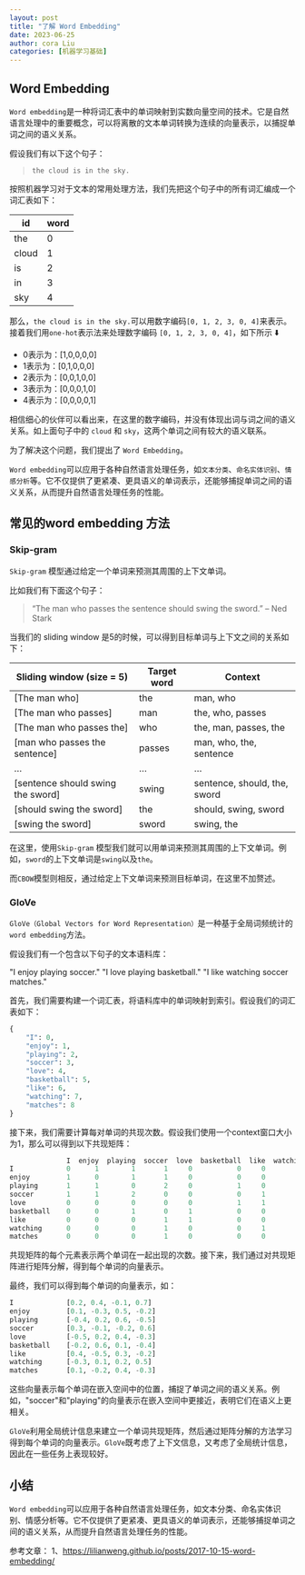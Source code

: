 ```yaml
---
layout: post
title: "了解 Word Embedding"
date: 2023-06-25
author: cora Liu
categories: [机器学习基础]
---
```


## Word Embedding
`Word embedding`是一种将词汇表中的单词映射到实数向量空间的技术。它是自然语言处理中的重要概念，可以将离散的文本单词转换为连续的向量表示，以捕捉单词之间的语义关系。


假设我们有以下这个句子：
> `the cloud is in the sky.`

按照机器学习对于文本的常用处理方法，我们先把这个句子中的所有词汇编成一个词汇表如下：

|id |word|
| -- | -- |
| the |0 |
| cloud | 1|
| is | 2|
| in | 3|
| sky | 4|

那么，`the cloud is in the sky.`可以用数字编码`[0, 1, 2, 3, 0, 4]`来表示。接着我们用`one-hot`表示法来处理数字编码 `[0, 1, 2, 3, 0, 4]`，如下所示 ⬇️
- 0表示为：[1,0,0,0,0]
- 1表示为：[0,1,0,0,0]
- 2表示为：[0,0,1,0,0]
- 3表示为：[0,0,0,1,0]
- 4表示为：[0,0,0,0,1]


相信细心的伙伴可以看出来，在这里的数字编码，并没有体现出词与词之间的语义关系。如上面句子中的 `cloud` 和 `sky`，这两个单词之间有较大的语义联系。

为了解决这个问题，我们提出了 `Word Embedding`。

`Word embedding`可以应用于各种自然语言处理任务，如`文本分类`、`命名实体识别`、`情感分析`等。它不仅提供了更紧凑、更具语义的单词表示，还能够捕捉单词之间的语义关系，从而提升自然语言处理任务的性能。


## 常见的word embedding 方法

### Skip-gram
`Skip-gram` 模型通过给定一个单词来预测其周围的上下文单词。

比如我们有下面这个句子：
> “The man who passes the sentence should swing the sword.” – Ned Stark

当我们的 sliding window 是5的时候，可以得到目标单词与上下文之间的关系如下：

| Sliding window (size = 5) | Target word | Context|
|--|--|--|
|[The man who] |the |man, who |
|[The man who passes]|man|the, who, passes |
|[The man who passes the]|who|the, man, passes, the |
|[man who passes the sentence]|passes|man, who, the, sentence |
|…|…|…|
|[sentence should swing the sword]|swing|sentence, should, the, sword |
|[should swing the sword]|the|should, swing, sword |
|[swing the sword]|sword|swing, the |

在这里，使用`Skip-gram` 模型我们就可以用单词来预测其周围的上下文单词。例如，`sword`的上下文单词是`swing`以及`the`。

而`CBOW`模型则相反，通过给定上下文单词来预测目标单词，在这里不加赘述。


### GloVe
`GloVe（Global Vectors for Word Representation）`是一种基于全局词频统计的`word embedding`方法。

假设我们有一个包含以下句子的文本语料库：

"I enjoy playing soccer."
"I love playing basketball."
"I like watching soccer matches."

首先，我们需要构建一个词汇表，将语料库中的单词映射到索引。假设我们的词汇表如下：
```python
{
    "I": 0,
    "enjoy": 1,
    "playing": 2,
    "soccer": 3,
    "love": 4,
    "basketball": 5,
    "like": 6,
    "watching": 7,
    "matches": 8
}

```
接下来，我们需要计算每对单词的共现次数。假设我们使用一个context窗口大小为1，那么可以得到以下共现矩阵：

```python
              I  enjoy  playing  soccer  love  basketball  like  watching  matches
I             0      1        1       1     0           0     0         0        0
enjoy         1      0        1       1     0           0     0         0        0
playing       1      1        0       2     0           1     0         0        0
soccer        1      1        2       0     0           0     1         1        1
love          0      0        0       0     0           1     1         0        0
basketball    0      0        1       0     1           0     0         0        0
like          0      0        0       1     1           0     0         1        0
watching      0      0        0       1     0           0     1         0        1
matches       0      0        0       1     0           0     0         1        0

```
共现矩阵的每个元素表示两个单词在一起出现的次数。接下来，我们通过对共现矩阵进行矩阵分解，得到每个单词的向量表示。

最终，我们可以得到每个单词的向量表示，如：
```python
I             [0.2, 0.4, -0.1, 0.7]
enjoy         [0.1, -0.3, 0.5, -0.2]
playing       [-0.4, 0.2, 0.6, -0.5]
soccer        [0.3, -0.1, -0.2, 0.6]
love          [-0.5, 0.2, 0.4, -0.3]
basketball    [-0.2, 0.6, 0.1, -0.4]
like          [0.4, -0.5, 0.3, -0.2]
watching      [-0.3, 0.1, 0.2, 0.5]
matches       [0.1, -0.2, 0.4, -0.3]
```

这些向量表示每个单词在嵌入空间中的位置，捕捉了单词之间的语义关系。例如，"soccer"和"playing"的向量表示在嵌入空间中更接近，表明它们在语义上更相关。

`GloVe`利用全局统计信息来建立一个单词共现矩阵，然后通过矩阵分解的方法学习得到每个单词的向量表示。`GloVe`既考虑了上下文信息，又考虑了全局统计信息，因此在一些任务上表现较好。


## 小结 
`Word embedding`可以应用于各种自然语言处理任务，如文本分类、命名实体识别、情感分析等。它不仅提供了更紧凑、更具语义的单词表示，还能够捕捉单词之间的语义关系，从而提升自然语言处理任务的性能。



参考文章：
1、<https://lilianweng.github.io/posts/2017-10-15-word-embedding/>
